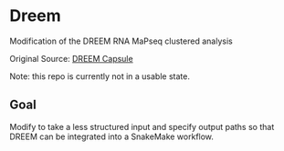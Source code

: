 # Dreem
Modification of the DREEM RNA MaPseq clustered analysis

Original Source: [DREEM Capsule](https://codeocean.com/capsule/6175523/tree/v1)

Note: this repo is currently not in a usable state.

## Goal
Modify to take a less structured input and specify output paths so that DREEM can be integrated into a SnakeMake 
workflow.
